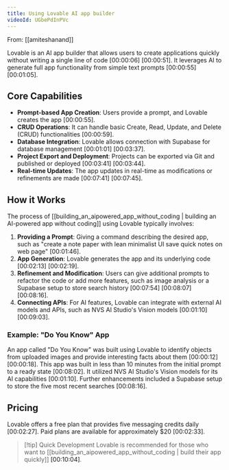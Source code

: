 ```yaml
---
title: Using Lovable AI app builder
videoId: UGbePdInPVc
---
```


From: [[amiteshanand]] <br/> 

Lovable is an AI app builder that allows users to create applications quickly without writing a single line of code <a class="yt-timestamp" data-t="00:00:06">[00:00:06]</a> <a class="yt-timestamp" data-t="00:00:51">[00:00:51]</a>. It leverages AI to generate full app functionality from simple text prompts <a class="yt-timestamp" data-t="00:00:55">[00:00:55]</a> <a class="yt-timestamp" data-t="00:01:05">[00:01:05]</a>.

## Core Capabilities
*   **Prompt-based App Creation**: Users provide a prompt, and Lovable creates the app <a class="yt-timestamp" data-t="00:00:55">[00:00:55]</a>.
*   **CRUD Operations**: It can handle basic Create, Read, Update, and Delete (CRUD) functionalities <a class="yt-timestamp" data-t="00:00:59">[00:00:59]</a>.
*   **Database Integration**: Lovable allows connection with Supabase for database management <a class="yt-timestamp" data-t="00:01:01">[00:01:01]</a> <a class="yt-timestamp" data-t="00:03:37">[00:03:37]</a>.
*   **Project Export and Deployment**: Projects can be exported via Git and published or deployed <a class="yt-timestamp" data-t="00:03:41">[00:03:41]</a> <a class="yt-timestamp" data-t="00:03:44">[00:03:44]</a>.
*   **Real-time Updates**: The app updates in real-time as modifications or refinements are made <a class="yt-timestamp" data-t="00:07:41">[00:07:41]</a> <a class="yt-timestamp" data-t="00:07:45">[00:07:45]</a>.

## How it Works
The process of [[building_an_aipowered_app_without_coding | building an AI-powered app without coding]] using Lovable typically involves:
1.  **Providing a Prompt**: Giving a command describing the desired app, such as "create a note paper with lean minimalist UI save quick notes on web page" <a class="yt-timestamp" data-t="00:01:46">[00:01:46]</a>.
2.  **App Generation**: Lovable generates the app and its underlying code <a class="yt-timestamp" data-t="00:02:13">[00:02:13]</a> <a class="yt-timestamp" data-t="00:02:19">[00:02:19]</a>.
3.  **Refinement and Modification**: Users can give additional prompts to refactor the code or add more features, such as image analysis or a Supabase setup to store search history <a class="yt-timestamp" data-t="00:07:54">[00:07:54]</a> <a class="yt-timestamp" data-t="00:08:07">[00:08:07]</a> <a class="yt-timestamp" data-t="00:08:16">[00:08:16]</a>.
4.  **Connecting APIs**: For AI features, Lovable can integrate with external AI models and APIs, such as NVS AI Studio's Vision models <a class="yt-timestamp" data-t="00:01:10">[00:01:10]</a> <a class="yt-timestamp" data-t="00:09:03">[00:09:03]</a>.

### Example: "Do You Know" App
An app called "Do You Know" was built using Lovable to identify objects from uploaded images and provide interesting facts about them <a class="yt-timestamp" data-t="00:00:12">[00:00:12]</a> <a class="yt-timestamp" data-t="00:00:18">[00:00:18]</a>. This app was built in less than 10 minutes from the initial prompt to a ready state <a class="yt-timestamp" data-t="00:08:02">[00:08:02]</a>. It utilized NVS AI Studio's Vision models for its AI capabilities <a class="yt-timestamp" data-t="00:01:10">[00:01:10]</a>. Further enhancements included a Supabase setup to store the five most recent searches <a class="yt-timestamp" data-t="00:08:16">[00:08:16]</a>.

## Pricing
Lovable offers a free plan that provides five messaging credits daily <a class="yt-timestamp" data-t="00:02:27">[00:02:27]</a>. Paid plans are available for approximately $20 <a class="yt-timestamp" data-t="00:02:33">[00:02:33]</a>.

> [!tip] Quick Development
> Lovable is recommended for those who want to [[building_an_aipowered_app_without_coding | build their app quickly]] <a class="yt-timestamp" data-t="00:10:04">[00:10:04]</a>.